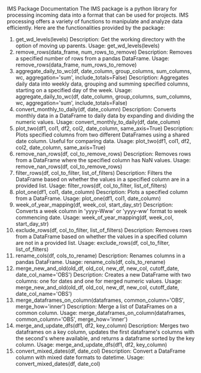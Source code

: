 IMS Package Documentation
The IMS package is a python library for processing incoming data into a format that can be used for projects. IMS processing offers a variety of functions to manipulate and analyze data efficiently. Here are the functionalities provided by the package:

1. get_wd_levels(levels)
Description: Get the working directory with the option of moving up parents.
Usage: get_wd_levels(levels)
2. remove_rows(data_frame, num_rows_to_remove)
Description: Removes a specified number of rows from a pandas DataFrame.
Usage: remove_rows(data_frame, num_rows_to_remove)
3. aggregate_daily_to_wc(df, date_column, group_columns, sum_columns, wc, aggregation='sum', include_totals=False)
Description: Aggregates daily data into weekly data, grouping and summing specified columns, starting on a specified day of the week.
Usage: aggregate_daily_to_wc(df, date_column, group_columns, sum_columns, wc, aggregation='sum', include_totals=False)
4. convert_monthly_to_daily(df, date_column)
Description: Converts monthly data in a DataFrame to daily data by expanding and dividing the numeric values.
Usage: convert_monthly_to_daily(df, date_column)
5. plot_two(df1, col1, df2, col2, date_column, same_axis=True)
Description: Plots specified columns from two different DataFrames using a shared date column. Useful for comparing data.
Usage: plot_two(df1, col1, df2, col2, date_column, same_axis=True)
6. remove_nan_rows(df, col_to_remove_rows)
Description: Removes rows from a DataFrame where the specified column has NaN values.
Usage: remove_nan_rows(df, col_to_remove_rows)
7. filter_rows(df, col_to_filter, list_of_filters)
Description: Filters the DataFrame based on whether the values in a specified column are in a provided list.
Usage: filter_rows(df, col_to_filter, list_of_filters)
8. plot_one(df1, col1, date_column)
Description: Plots a specified column from a DataFrame.
Usage: plot_one(df1, col1, date_column)
9. week_of_year_mapping(df, week_col, start_day_str)
Description: Converts a week column in 'yyyy-Www' or 'yyyy-ww' format to week commencing date.
Usage: week_of_year_mapping(df, week_col, start_day_str)
10. exclude_rows(df, col_to_filter, list_of_filters)
Description: Removes rows from a DataFrame based on whether the values in a specified column are not in a provided list.
Usage: exclude_rows(df, col_to_filter, list_of_filters)
11. rename_cols(df, cols_to_rename)
Description: Renames columns in a pandas DataFrame.
Usage: rename_cols(df, cols_to_rename)
12. merge_new_and_old(old_df, old_col, new_df, new_col, cutoff_date, date_col_name='OBS')
Description: Creates a new DataFrame with two columns: one for dates and one for merged numeric values.
Usage: merge_new_and_old(old_df, old_col, new_df, new_col, cutoff_date, date_col_name='OBS')
13. merge_dataframes_on_column(dataframes, common_column='OBS', merge_how='inner')
Description: Merge a list of DataFrames on a common column.
Usage: merge_dataframes_on_column(dataframes, common_column='OBS', merge_how='inner')
14. merge_and_update_dfs(df1, df2, key_column)
Description: Merges two dataframes on a key column, updates the first dataframe's columns with the second's where available, and returns a dataframe sorted by the key column.
Usage: merge_and_update_dfs(df1, df2, key_column)
15. convert_mixed_dates(df, date_col)
Description: Convert a DataFrame column with mixed date formats to datetime.
Usage: convert_mixed_dates(df, date_col)
